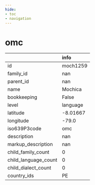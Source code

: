 ```yaml
---
hide:
- toc
- navigation
---
```

# omc
|                      | info     |
|:---------------------|:---------|
| id                   | moch1259 |
| family_id            | nan      |
| parent_id            | nan      |
| name                 | Mochica  |
| bookkeeping          | False    |
| level                | language |
| latitude             | -8.01667 |
| longitude            | -79.0    |
| iso639P3code         | omc      |
| description          | nan      |
| markup_description   | nan      |
| child_family_count   | 0        |
| child_language_count | 0        |
| child_dialect_count  | 0        |
| country_ids          | PE       |